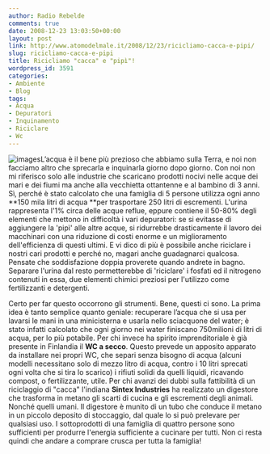 ```yaml
---
author: Radio Rebelde
comments: true
date: 2008-12-23 13:03:50+00:00
layout: post
link: http://www.atomodelmale.it/2008/12/23/ricicliamo-cacca-e-pipi/
slug: ricicliamo-cacca-e-pipi
title: Ricicliamo "cacca" e "pipì"!
wordpress_id: 3591
categories:
- Ambiente
- Blog
tags:
- Acqua
- Depuratori
- Inquinamento
- Riciclare
- Wc
---
```


![images](http://www.atomodelmale.it/wp-content/uploads/2008/12/images.jpg)L’acqua è il bene più prezioso che abbiamo sulla Terra, e noi non facciamo altro che sprecarla e inquinarla giorno dopo giorno. Con noi non mi riferisco solo alle industrie che scaricano prodotti nocivi nelle acque dei mari e dei fiumi ma anche alla vecchietta ottantenne e al bambino di 3 anni.
Sì, perché è stato calcolato che  una famiglia di 5 persone utilizza ogni anno **150 mila litri di acqua **per trasportare 250 litri di escrementi. L'urina rappresenta l'1% circa delle acque reflue, eppure contiene il 50-80% degli elementi che mettono in difficoltà i vari depuratori: se si evitasse di aggiungere la 'pipì' alle altre acque, si ridurrebbe drasticamente il lavoro dei macchinari con una riduzione di costi enorme e un miglioramento dell'efficienza di questi ultimi.
E vi dico di più è possibile anche riciclare i nostri cari prodotti e perché no, magari anche guadagnarci qualcosa. Pensate che soddisfazione doppia proverete quando andrete in bagno.
Separare l'urina dal resto permetterebbe di 'riciclare' i fosfati ed il nitrogeno contenuti in essa, due elementi chimici preziosi per l'utilizzo come fertilizzanti e detergenti.<!-- more -->

Certo per far questo occorrono gli strumenti. Bene, questi ci sono.
La prima idea è tanto semplice quanto geniale: recuperare l’acqua che si usa per lavarsi le mani in una minicisterna e usarla nello sciacquone del water;  è stato infatti calcolato che ogni giorno nei water finiscano 750milioni di litri di acqua, per lo più potabile.
Per chi invece ha spirito imprenditoriale è già presente in Finlandia il **WC a secco**. Questo prevede un apposito apparato da installare nei propri WC, che separi senza bisogno di acqua (alcuni modelli necessitano solo di mezzo litro di acqua, contro i 10 litri sprecati ogni volta che si tira lo scarico) i rifiuti solidi da quelli liquidi, ricavando compost, o fertilizzante, utile.
Per chi avanzi dei dubbi sulla fattibilità di un riciclaggio di "cacca" l'indiana **Sintex Industries** ha realizzato un digestore che trasforma in metano gli scarti di cucina e gli escrementi degli animali. Nonché quelli umani. Il digestore è munito di un tubo che conduce il metano in un piccolo deposito di stoccaggio, dal quale lo si può prelevare per qualsiasi uso. I sottoprodotti di una famiglia di quattro persone sono sufficienti per produrre l'energia sufficiente a cucinare per tutti.
Non ci resta quindi che andare a comprare crusca per tutta la famiglia!
